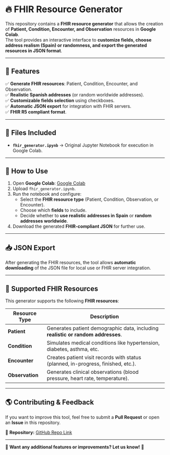 # 🔥 FHIR Resource Generator

This repository contains a **FHIR resource generator** that allows the creation of **Patient, Condition, Encounter, and Observation** resources in **Google Colab**.  
The tool provides an interactive interface to **customize fields, choose address realism (Spain) or randomness, and export the generated resources in JSON format**.

---

## 🚀 Features
✅ **Generate FHIR resources**: Patient, Condition, Encounter, and Observation.  
✅ **Realistic Spanish addresses** (or random worldwide addresses).  
✅ **Customizable fields selection** using checkboxes.  
✅ **Automatic JSON export** for integration with FHIR servers.  
✅ **FHIR R5 compliant format**.  

---

## 📂 Files Included 
- **`fhir_generator.ipynb`** → Original Jupyter Notebook for execution in Google Colab.  

---

## 🔧 How to Use
1. Open **Google Colab**: [Google Colab](https://colab.research.google.com/)  
2. Upload `fhir_generator.ipynb`.  
3. Run the notebook and configure:  
   - Select the **FHIR resource type** (Patient, Condition, Observation, or Encounter).  
   - Choose which **fields** to include.  
   - Decide whether to **use realistic addresses in Spain** or **random addresses worldwide**.  
4. Download the generated **FHIR-compliant JSON** for further use.  

---

## 📥 JSON Export
After generating the FHIR resources, the tool allows **automatic downloading** of the JSON file for local use or FHIR server integration.

---

## 📌 Supported FHIR Resources
This generator supports the following **FHIR resources**:

| Resource Type  | Description |
|---------------|------------|
| **Patient**   | Generates patient demographic data, including **realistic or random addresses**. |
| **Condition** | Simulates medical conditions like hypertension, diabetes, asthma, etc. |
| **Encounter** | Creates patient visit records with status (planned, in-progress, finished, etc.). |
| **Observation** | Generates clinical observations (blood pressure, heart rate, temperature). |

---

## 🌎 Contributing & Feedback
If you want to improve this tool, feel free to submit a **Pull Request** or open an **Issue** in this repository.  

🔹 **Repository:** [GitHub Repo Link](https://github.com/22danielblanco/FHIR-Resource-Generator)

---

🎯 **Want any additional features or improvements? Let us know!** 🚀
